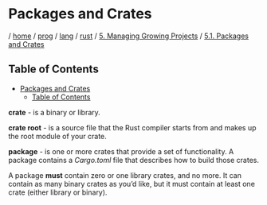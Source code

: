 # Packages and Crates

/ [home](/README.md) / [prog](/prog/README.md) / [lang](/prog/lang/README.md) / [rust](/prog/lang/rust/README.md) / [5. Managing Growing Projects](/prog/lang/rust/5_managing_growing_projects/README.md) / [5.1. Packages and Crates](/prog/lang/rust/5_managing_growing_projects/5_1_packages_and_crates.md)

## Table of Contents

- [Packages and Crates](#packages-and-crates)
  - [Table of Contents](#table-of-contents)

**crate** - is a binary or library.

**crate root** - is a source file that the Rust compiler starts from and makes up the root module of your crate.

**package** - is one or more crates that provide a set of functionality.
A package contains a *Cargo.toml* file that describes how to build those crates.

A package **must** contain zero or one library crates, and no more. It can contain as many binary crates as you’d like, but it must contain at least one crate (either library or binary).
